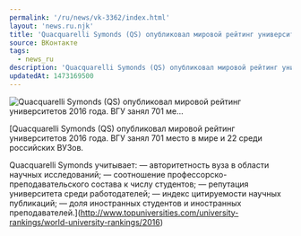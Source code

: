 ```yaml
---
permalink: '/ru/news/vk-3362/index.html'
layout: 'news.ru.njk'
title: 'Quacquarelli Symonds (QS) опубликовал мировой рейтинг университетов 2016 года. ВГУ занял 701 ме…'
source: ВКонтакте
tags:
  - news_ru
description: 'Quacquarelli Symonds (QS) опубликовал мировой рейтинг университетов 2016 года. ВГУ занял 701 ме…'
updatedAt: 1473169500
---
```

![Quacquarelli Symonds (QS) опубликовал мировой рейтинг университетов 2016 года. ВГУ занял 701 ме…](https://sun9-22.userapi.com/c630825/v630825484/530fb/j8YXX_y_JJY.jpg)

[Quacquarelli Symonds (QS) опубликовал мировой рейтинг университетов 2016 года. ВГУ занял 701 место в мире и 22 среди российских ВУЗов. 
 
Quacquarelli Symonds учитывает: 
— авторитетность вуза в области научных исследований; 
— соотношение профессорско-преподавательского состава к числу студентов; 
— репутация университета среди работодателей; 
— индекс цитируемости научных публикаций; 
— доля иностранных студентов и иностранных преподавателей.](http://www.topuniversities.com/university-rankings/world-university-rankings/2016)
